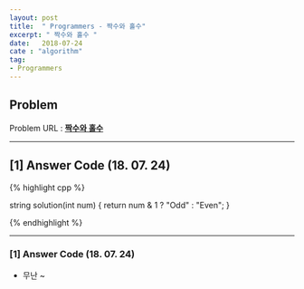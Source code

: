 ```yaml
---
layout: post
title:  " Programmers - 짝수와 홀수"
excerpt: " 짝수와 홀수 "
date:   2018-07-24
cate : "algorithm"
tag:
- Programmers
---
```


## Problem 
Problem URL : **[짝수와 홀수](https://programmers.co.kr/learn/courses/30/lessons/12937)**

---

## [1] Answer Code (18. 07. 24)

{% highlight cpp %}

string solution(int num) {
    return num & 1 ? "Odd" : "Even";
}


{% endhighlight %}

---

### [1] Answer Code (18. 07. 24)

* 무난 ~
